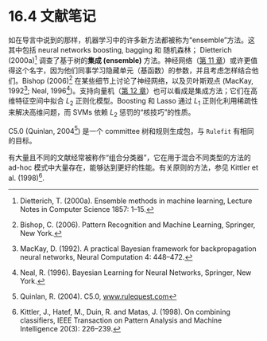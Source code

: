 # 16.4 文献笔记

如在导言中说到的那样，机器学习中的许多新方法都被称为“ensemble”方法。这其中包括 neural networks boosting, bagging 和 随机森林； Dietterich (2000a)[^1] 调查了基于树的**集成 (ensemble)** 方法。神经网络（[第 11 章](../11-Neural-Networks/11.1-Introduction/index.html)）或许更值得这个名字，因为他们同事学习隐藏单元（基函数）的参数，并且考虑怎样结合他们。Bishop (2006)[^2] 在某些细节上讨论了神经网络，以及贝叶斯观点 (MacKay, 1992[^3]; Neal, 1996[^4])。支持向量机（[第 12 章](../12-Support-Vector-Machines-and-Flexible-Discriminants/12.1-Introduction/index.html)）也可以看成是集成方法；它们在高维特征空间中拟合 $L_2$ 正则化模型。Boosting 和 Lasso 通过 $L_1$ 正则化利用稀疏性来解决高维问题，而 SVMs 依赖 $L_2$ 惩罚的“核技巧”的性质。

C5.0 (Quinlan, 2004[^5]) 是一个 committee 树和规则生成包，与 `Rulefit` 有相同的目标。

有大量且不同的文献经常被称作“组合分类器”，它在用于混合不同类型的方法的 ad-hoc 模式中大量存在，能够达到更好的性能。有关原则的方法，参见 Kittler et al. (1998)[^6].

[^1]: Dietterich, T. (2000a). Ensemble methods in machine learning, Lecture Notes in Computer Science 1857: 1–15.
[^2]: Bishop, C. (2006). Pattern Recognition and Machine Learning, Springer, New York.
[^3]: MacKay, D. (1992). A practical Bayesian framework for backpropagation neural networks, Neural Computation 4: 448–472.
[^4]: Neal, R. (1996). Bayesian Learning for Neural Networks, Springer, New York.
[^5]: Quinlan, R. (2004). C5.0, www.rulequest.com
[^6]: Kittler, J., Hatef, M., Duin, R. and Matas, J. (1998). On combining classifiers, IEEE Transaction on Pattern Analysis and Machine Intelligence 20(3): 226–239.